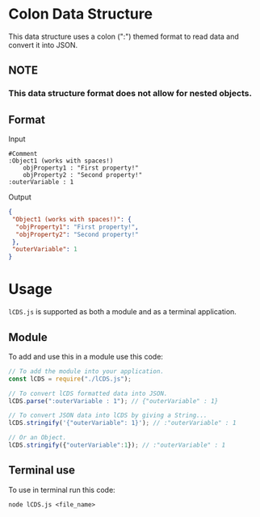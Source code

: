 # Colon Data Structure

This data structure uses a colon (":") themed format to read data and convert it into JSON.<br>

## NOTE

### This data structure format does not allow for nested objects.

## Format

Input

```
#Comment
:Object1 (works with spaces!)
    objProperty1 : "First property!"
    objProperty2 : "Second property!"
:outerVariable : 1
```

Output

```json
{
 "Object1 (works with spaces!)": {
  "objProperty1": "First property!",
  "objProperty2": "Second property!"
 },
 "outerVariable": 1
}
```

# Usage

`lCDS.js` is supported as both a module and as a terminal application.

## Module

To add and use this in a module use this code:

```javascript
// To add the module into your application.
const lCDS = require("./lCDS.js");

// To convert lCDS formatted data into JSON.
lCDS.parse(":outerVariable : 1"); // {"outerVariable" : 1}

// To convert JSON data into lCDS by giving a String...
lCDS.stringify('{"outerVariable": 1}'); // :"outerVariable" : 1

// Or an Object.
lCDS.stringify({"outerVariable":1}); // :"outerVariable" : 1
```

## Terminal use
To use in terminal run this code:
```
node lCDS.js <file_name>
```
